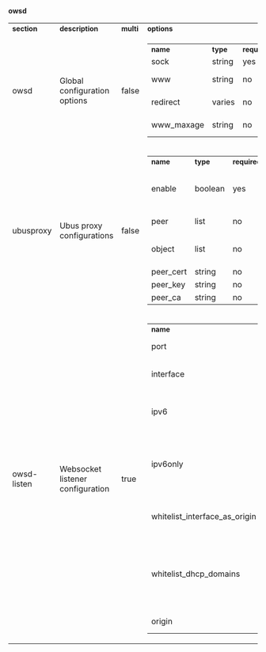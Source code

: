 <tbody><tr><td colspan="2"><div style="font-weight: bold">owsd</div><table style="width:100%"><tbody><tr><td><div style="font-weight: bold; font-size: 14px">section</div></td><td><div style="font-weight: bold; font-size: 14px">description</div></td><td><div style="font-weight: bold; font-size: 14px">multi</div></td><td><div style="font-weight: bold; font-size: 14px">options</div></td></tr><tr><td class="td_row_even"><div class="td_row_even">owsd</div></td><td class="td_row_even"><div class="td_row_even">Global configuration options</div></td><td class="td_row_even"><div class="td_row_even">false</div></td><td class="td_row_even"><table style="width:100%"><tbody><tr><td><div style="font-weight: bold; font-size: 14px">name</div></td><td><div style="font-weight: bold; font-size: 14px">type</div></td><td><div style="font-weight: bold; font-size: 14px">required</div></td><td><div style="font-weight: bold; font-size: 14px">default</div></td><td><div style="font-weight: bold; font-size: 14px">description</div></td></tr><tr><td class="td_row_even"><div class="td_row_even">sock</div></td><td class="td_row_even"><div class="td_row_even">string</div></td><td class="td_row_even"><div class="td_row_even">yes</div></td><td class="td_row_even"><div class="td_row_even">null</div></td><td class="td_row_even"><div class="td_row_even">Path to the ubus socket.</div></td></tr><tr><td class="td_row_odd"><div class="td_row_odd">www</div></td><td class="td_row_odd"><div class="td_row_odd">string</div></td><td class="td_row_odd"><div class="td_row_odd">no</div></td><td class="td_row_odd"><div class="td_row_odd">null</div></td><td class="td_row_odd"><div class="td_row_odd">Path to files to serve on HTTP request.</div></td></tr><tr><td class="td_row_even"><div class="td_row_even">redirect</div></td><td class="td_row_even"><div class="td_row_even">varies</div></td><td class="td_row_even"><div class="td_row_even">no</div></td><td class="td_row_even"><div class="td_row_even">null</div></td><td class="td_row_even"><div class="td_row_even">Change the file to be served upon certain requests.</div></td></tr><tr><td class="td_row_odd"><div class="td_row_odd">www_maxage</div></td><td class="td_row_odd"><div class="td_row_odd">string</div></td><td class="td_row_odd"><div class="td_row_odd">no</div></td><td class="td_row_odd"><div class="td_row_odd">null</div></td><td class="td_row_odd"><div class="td_row_odd">Enable HTTP caching with specified time in seconds</div></td></tr></tbody></table></td></tr><tr><td class="td_row_odd"><div class="td_row_odd">ubusproxy</div></td><td class="td_row_odd"><div class="td_row_odd">Ubus proxy configurations</div></td><td class="td_row_odd"><div class="td_row_odd">false</div></td><td class="td_row_odd"><table style="width:100%"><tbody><tr><td><div style="font-weight: bold; font-size: 14px">name</div></td><td><div style="font-weight: bold; font-size: 14px">type</div></td><td><div style="font-weight: bold; font-size: 14px">required</div></td><td><div style="font-weight: bold; font-size: 14px">default</div></td><td><div style="font-weight: bold; font-size: 14px">description</div></td></tr><tr><td class="td_row_even"><div class="td_row_even">enable</div></td><td class="td_row_even"><div class="td_row_even">boolean</div></td><td class="td_row_even"><div class="td_row_even">yes</div></td><td class="td_row_even"><div class="td_row_even">false</div></td><td class="td_row_even"><div class="td_row_even">Specifies whether this device will attempt to connect to remote hosts and proxy their objects to the local bus.</div></td></tr><tr><td class="td_row_odd"><div class="td_row_odd">peer</div></td><td class="td_row_odd"><div class="td_row_odd">list</div></td><td class="td_row_odd"><div class="td_row_odd">no</div></td><td class="td_row_odd"><div class="td_row_odd">null</div></td><td class="td_row_odd"><div class="td_row_odd">A protocol and IP address of a remote host.</div></td></tr><tr><td class="td_row_even"><div class="td_row_even">object</div></td><td class="td_row_even"><div class="td_row_even">list</div></td><td class="td_row_even"><div class="td_row_even">no</div></td><td class="td_row_even"><div class="td_row_even">null</div></td><td class="td_row_even"><div class="td_row_even">A white-list filter from the host side of objects to publish to the local bus.</div></td></tr><tr><td class="td_row_odd"><div class="td_row_odd">peer_cert</div></td><td class="td_row_odd"><div class="td_row_odd">string</div></td><td class="td_row_odd"><div class="td_row_odd">no</div></td><td class="td_row_odd"><div class="td_row_odd">null</div></td><td class="td_row_odd"><div class="td_row_odd">Path to SSL certificate.</div></td></tr><tr><td class="td_row_even"><div class="td_row_even">peer_key</div></td><td class="td_row_even"><div class="td_row_even">string</div></td><td class="td_row_even"><div class="td_row_even">no</div></td><td class="td_row_even"><div class="td_row_even">null</div></td><td class="td_row_even"><div class="td_row_even">Path to SSL private key.</div></td></tr><tr><td class="td_row_odd"><div class="td_row_odd">peer_ca</div></td><td class="td_row_odd"><div class="td_row_odd">string</div></td><td class="td_row_odd"><div class="td_row_odd">no</div></td><td class="td_row_odd"><div class="td_row_odd">null</div></td><td class="td_row_odd"><div class="td_row_odd">Path to SSL certificate authority file</div></td></tr></tbody></table></td></tr><tr><td class="td_row_even"><div class="td_row_even">owsd-listen</div></td><td class="td_row_even"><div class="td_row_even">Websocket listener configuration</div></td><td class="td_row_even"><div class="td_row_even">true</div></td><td class="td_row_even"><table style="width:100%"><tbody><tr><td><div style="font-weight: bold; font-size: 14px">name</div></td><td><div style="font-weight: bold; font-size: 14px">type</div></td><td><div style="font-weight: bold; font-size: 14px">required</div></td><td><div style="font-weight: bold; font-size: 14px">default</div></td><td><div style="font-weight: bold; font-size: 14px">description</div></td></tr><tr><td class="td_row_even"><div class="td_row_even">port</div></td><td class="td_row_even"><div class="td_row_even">integer</div></td><td class="td_row_even"><div class="td_row_even">yes</div></td><td class="td_row_even"><div class="td_row_even">0</div></td><td class="td_row_even"><div class="td_row_even">Port to open the listener at.</div></td></tr><tr><td class="td_row_odd"><div class="td_row_odd">interface</div></td><td class="td_row_odd"><div class="td_row_odd">string</div></td><td class="td_row_odd"><div class="td_row_odd">yes</div></td><td class="td_row_odd"><div class="td_row_odd">null</div></td><td class="td_row_odd"><div class="td_row_odd">Interface to open the listener on.</div></td></tr><tr><td class="td_row_even"><div class="td_row_even">ipv6</div></td><td class="td_row_even"><div class="td_row_even">boolean</div></td><td class="td_row_even"><div class="td_row_even">no</div></td><td class="td_row_even"><div class="td_row_even">false</div></td><td class="td_row_even"><div class="td_row_even">Accept connections over IPv6 on the interface.</div></td></tr><tr><td class="td_row_odd"><div class="td_row_odd">ipv6only</div></td><td class="td_row_odd"><div class="td_row_odd">boolean</div></td><td class="td_row_odd"><div class="td_row_odd">no</div></td><td class="td_row_odd"><div class="td_row_odd">false</div></td><td class="td_row_odd"><div class="td_row_odd">Enable if only IPv6 connections should be accepted on the interface.</div></td></tr><tr><td class="td_row_even"><div class="td_row_even">whitelist_interface_as_origin</div></td><td class="td_row_even"><div class="td_row_even">boolean</div></td><td class="td_row_even"><div class="td_row_even">no</div></td><td class="td_row_even"><div class="td_row_even">false</div></td><td class="td_row_even"><div class="td_row_even">Accept HTTP connections with its interface as origin.</div></td></tr><tr><td class="td_row_odd"><div class="td_row_odd">whitelist_dhcp_domains</div></td><td class="td_row_odd"><div class="td_row_odd">boolean</div></td><td class="td_row_odd"><div class="td_row_odd">no</div></td><td class="td_row_odd"><div class="td_row_odd">false</div></td><td class="td_row_odd"><div class="td_row_odd">Accept HTTP connections with with one of the DHCP domains listed in /etc/config/dhcp as origin.</div></td></tr><tr><td class="td_row_even"><div class="td_row_even">origin</div></td><td class="td_row_even"><div class="td_row_even">list</div></td><td class="td_row_even"><div class="td_row_even">no</div></td><td class="td_row_even"><div class="td_row_even">null</div></td><td class="td_row_even"><div class="td_row_even">Whitelist explicit origins.</div></td></tr></tbody></table></td></tr></tbody></table></td></tr></tbody>